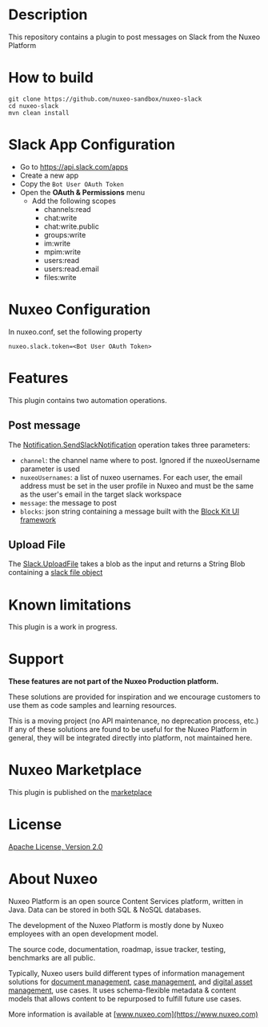 # Description

This repository contains a plugin to post messages on Slack from the Nuxeo Platform

# How to build

```
git clone https://github.com/nuxeo-sandbox/nuxeo-slack
cd nuxeo-slack
mvn clean install
```

# Slack App Configuration

* Go to https://api.slack.com/apps
* Create a new app
* Copy the `Bot User OAuth Token`
* Open the **OAuth & Permissions** menu
  * Add the following scopes 
    * channels:read 
    * chat:write 
    * chat:write.public
    * groups:write
    * im:write
    * mpim:write
    * users:read
    * users:read.email
    * files:write
  
# Nuxeo Configuration

In nuxeo.conf, set the following property

```
nuxeo.slack.token=<Bot User OAuth Token>
```

# Features

This plugin contains two automation operations.

## Post message

The [Notification.SendSlackNotification](https://github.com/nuxeo-sandbox/nuxeo-slack/blob/master/nuxeo-slack-core/src/main/java/org/nuxeo/labs/slack/automation/SendSlackNotificationOp.java) operation takes three parameters:
* `channel`: the channel name where to post. Ignored if the nuxeoUsername parameter is used
* `nuxeoUsernames`: a list of nuxeo usernames. For each user, the email address must be set in the user profile in Nuxeo and must be the same as the user's email in the target slack workspace
* `message`: the message to post
* `blocks`: json string containing a message built with the [Block Kit UI framework](https://api.slack.com/block-kit)

## Upload File

The [Slack.UploadFile](https://github.com/nuxeo-sandbox/nuxeo-slack/blob/master/nuxeo-slack-core/src/main/java/org/nuxeo/labs/slack/automation/UploadFileOp.java) takes a blob as the input and returns a String Blob containing a [slack file object](https://api.slack.com/types/file)

# Known limitations
This plugin is a work in progress.

# Support

**These features are not part of the Nuxeo Production platform.**

These solutions are provided for inspiration and we encourage customers to use them as code samples and learning resources.

This is a moving project (no API maintenance, no deprecation process, etc.) If any of these solutions are found to be useful for the Nuxeo Platform in general, they will be integrated directly into platform, not maintained here.

# Nuxeo Marketplace
This plugin is published on the [marketplace](https://connect.nuxeo.com/nuxeo/site/marketplace/package/nuxeo-slack)

# License

[Apache License, Version 2.0](http://www.apache.org/licenses/LICENSE-2.0.html)

# About Nuxeo

Nuxeo Platform is an open source Content Services platform, written in Java. Data can be stored in both SQL & NoSQL databases.

The development of the Nuxeo Platform is mostly done by Nuxeo employees with an open development model.

The source code, documentation, roadmap, issue tracker, testing, benchmarks are all public.

Typically, Nuxeo users build different types of information management solutions for [document management](https://www.nuxeo.com/solutions/document-management/), [case management](https://www.nuxeo.com/solutions/case-management/), and [digital asset management](https://www.nuxeo.com/solutions/dam-digital-asset-management/), use cases. It uses schema-flexible metadata & content models that allows content to be repurposed to fulfill future use cases.

More information is available at [www.nuxeo.com](https://www.nuxeo.com)
